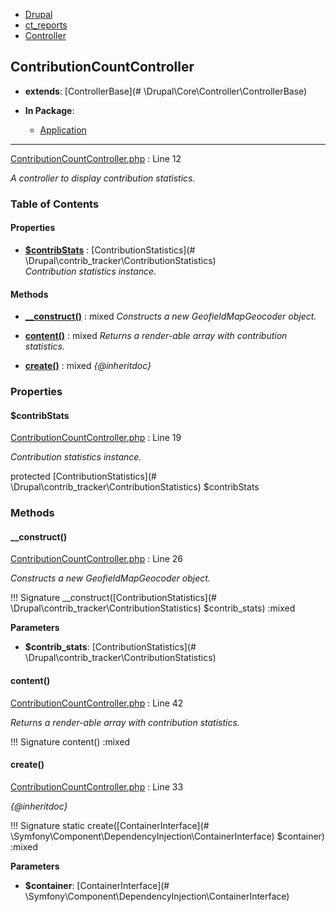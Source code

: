 
- [Drupal](../namespaces/drupal.md)
- [ct_reports](../namespaces/drupal-ct-reports.md)
- [Controller](../namespaces/drupal-ct-reports-controller.md)


## ContributionCountController

- **extends**: [ControllerBase](# \Drupal\Core\Controller\ControllerBase)

- **In Package**:
    - [Application](../packages/Application.md)
  


---





[ContributionCountController.php](../files/web-modules-custom-ct-reports-src-controller-contributioncountcontroller.md) : Line 12

*A controller to display contribution statistics.*









### Table of Contents









#### Properties
- **[$contribStats](../classes/Drupal-ct-reports-Controller-ContributionCountController.md#contribstats)**
         : [ContributionStatistics](# \Drupal\contrib_tracker\ContributionStatistics)  
*Contribution statistics instance.*


#### Methods
- **[__construct()](../classes/Drupal-ct-reports-Controller-ContributionCountController.md#__construct)**
           : mixed
*Constructs a new GeofieldMapGeocoder object.*

- **[content()](../classes/Drupal-ct-reports-Controller-ContributionCountController.md#content)**
           : mixed
*Returns a render-able array with contribution statistics.*

- **[create()](../classes/Drupal-ct-reports-Controller-ContributionCountController.md#create)**
           : mixed
*{@inheritdoc}*







### Properties

#### $contribStats

[ContributionCountController.php](../files/web-modules-custom-ct-reports-src-controller-contributioncountcontroller.md) : Line 19

*Contribution statistics instance.*


protected [ContributionStatistics](# \Drupal\contrib_tracker\ContributionStatistics) $contribStats









### Methods

#### __construct()

[ContributionCountController.php](../files/web-modules-custom-ct-reports-src-controller-contributioncountcontroller.md) : Line 26

*Constructs a new GeofieldMapGeocoder object.*

!!! Signature
    __construct([ContributionStatistics](# \Drupal\contrib_tracker\ContributionStatistics) $contrib_stats) :mixed




**Parameters**

- **$contrib_stats**: [ContributionStatistics](# \Drupal\contrib_tracker\ContributionStatistics)
    







#### content()

[ContributionCountController.php](../files/web-modules-custom-ct-reports-src-controller-contributioncountcontroller.md) : Line 42

*Returns a render-able array with contribution statistics.*

!!! Signature
    content() :mixed











#### create()

[ContributionCountController.php](../files/web-modules-custom-ct-reports-src-controller-contributioncountcontroller.md) : Line 33

*{@inheritdoc}*

!!! Signature
    static create([ContainerInterface](# \Symfony\Component\DependencyInjection\ContainerInterface) $container) :mixed




**Parameters**

- **$container**: [ContainerInterface](# \Symfony\Component\DependencyInjection\ContainerInterface)
    








